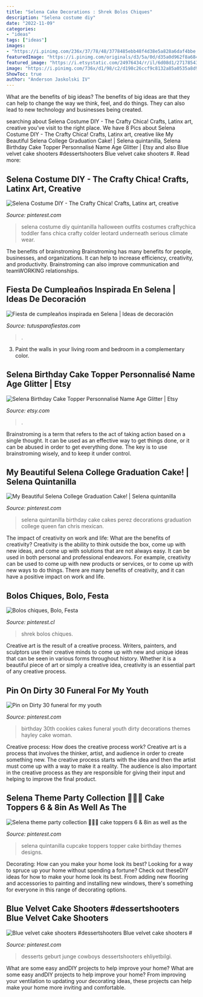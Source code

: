 ```yaml
---
title: "Selena Cake Decorations : Shrek Bolos Chiques"
description: "Selena costume diy"
date: "2022-11-09"
categories:
- "ideas"
tags: ["ideas"]
images:
- "https://i.pinimg.com/236x/37/78/48/3778485ebb48f4d38e5a828a6daf4bbe.jpg?nii=t"
featuredImage: "https://i.pinimg.com/originals/d3/5a/0d/d35a0d962f8a684de3db2cccf4db8ccf.jpg"
featured_image: "https://i.etsystatic.com/24976434/r/il/6d08d1/2717854310/il_794xN.2717854310_spi4.jpg"
image: "https://i.pinimg.com/736x/d1/98/c2/d198c26ccf9c8132a85a0535a8d952b1--shrek-cake-awesome-cakes.jpg"
ShowToc: true
author: "Anderson Jaskolski IV"
---
```



What are the benefits of big ideas?
The benefits of big ideas are that they can help to change the way we think, feel, and do things. They can also lead to new technology and businesses being created.

	

		
searching about Selena Costume DIY - The Crafty Chica! Crafts, Latinx art, creative you've visit to the right place. We have 8 Pics about Selena Costume DIY - The Crafty Chica! Crafts, Latinx art, creative like My Beautiful Selena College Graduation Cake! | Selena quintanilla, Selena Birthday Cake Topper Personnalisé Name Age Glitter | Etsy and also Blue velvet cake shooters #dessertshooters Blue velvet cake shooters #. Read more:
		
    
## Selena Costume DIY - The Crafty Chica! Crafts, Latinx Art, Creative

<img loading=lazy src="https://i.pinimg.com/736x/15/ca/fc/15cafc3f259441d369d3c3198441746b--selena-costume-fans.jpg" onerror="this.onerror=null;this.src='https://tse4.mm.bing.net/th?id=OIP.gLKqQrtNstaY7NU2P5A6HQDIEs&amp;pid=15.1';" alt="Selena Costume DIY - The Crafty Chica! Crafts, Latinx art, creative">

_Source: pinterest.com_

>selena costume diy quintanilla halloween outfits costumes craftychica toddler fans chica crafty colder leotard underneath serious climate wear. 

	

The benefits of brainstroming
Brainstroming has many benefits for people, businesses, and organizations. It can help to increase efficiency, creativity, and productivity. Brainstroming can also improve communication and teamWORKING relationships.

    
## Fiesta De Cumpleaños Inspirada En Selena | Ideas De Decoración

<img loading=lazy src="https://tutusparafiestas.com/wp-content/uploads/2017/11/fiesta-de-cumpleanos-inspirada-en-selena-3.jpg" onerror="this.onerror=null;this.src='https://tse1.mm.bing.net/th?id=OIP.8S8XfnVtPmcSwziT7HevkAHaFj&amp;pid=15.1';" alt="Fiesta de cumpleaños inspirada en Selena | Ideas de decoración">

_Source: tutusparafiestas.com_

>. 

	

3. Paint the walls in your living room and bedroom in a complementary color. 

    
## Selena Birthday Cake Topper Personnalisé Name Age Glitter | Etsy

<img loading=lazy src="https://i.etsystatic.com/24976434/r/il/6d08d1/2717854310/il_794xN.2717854310_spi4.jpg" onerror="this.onerror=null;this.src='https://tse1.mm.bing.net/th?id=OIP.E8ic5nYGyBHtQgZ6fuhqiAHaHa&amp;pid=15.1';" alt="Selena Birthday Cake Topper Personnalisé Name Age Glitter | Etsy">

_Source: etsy.com_

>. 

	

Brainstroming is a term that refers to the act of taking action based on a single thought. It can be used as an effective way to get things done, or it can be abused in order to get everything done. The key is to use brainstroming wisely, and to keep it under control.

    
## My Beautiful Selena College Graduation Cake! | Selena Quintanilla

<img loading=lazy src="https://i.pinimg.com/736x/cd/9e/d4/cd9ed4b4034d961e33e75c852b4debaf--college-graduation-cakes-selena.jpg" onerror="this.onerror=null;this.src='https://tse2.mm.bing.net/th?id=OIP.jpIwYbhL4e7QMrXF1Dw8xgHaPS&amp;pid=15.1';" alt="My Beautiful Selena College Graduation Cake! | Selena quintanilla">

_Source: pinterest.com_

>selena quintanilla birthday cake cakes perez decorations graduation college queen fan chris mexican. 

	

The impact of creativity on work and life: What are the benefits of creativity?
Creativity is the ability to think outside the box, come up with new ideas, and come up with solutions that are not always easy. It can be used in both personal and professional endeavors. For example, creativity can be used to come up with new products or services, or to come up with new ways to do things. There are many benefits of creativity, and it can have a positive impact on work and life.

    
## Bolos Chiques, Bolo, Festa

<img loading=lazy src="https://i.pinimg.com/736x/d1/98/c2/d198c26ccf9c8132a85a0535a8d952b1--shrek-cake-awesome-cakes.jpg" onerror="this.onerror=null;this.src='https://tse4.mm.bing.net/th?id=OIP.A2Pu1WR5d-lQNrPMo5kuZgHaJC&amp;pid=15.1';" alt="Bolos chiques, Bolo, Festa">

_Source: pinterest.cl_

>shrek bolos chiques. 

	

Creative art is the result of a creative process. Writers, painters, and sculptors use their creative minds to come up with new and unique ideas that can be seen in various forms throughout history. Whether it is a beautiful piece of art or simply a creative idea, creativity is an essential part of any creative process.

    
## Pin On Dirty 30 Funeral For My Youth

<img loading=lazy src="https://i.pinimg.com/originals/8c/e3/06/8ce306ed08c189554d65c8ac4ff69467.jpg" onerror="this.onerror=null;this.src='https://tse1.mm.bing.net/th?id=OIP.At3209Acw2Fdq1RRnf6tuQHaJ4&amp;pid=15.1';" alt="Pin on Dirty 30 funeral for my youth">

_Source: pinterest.com_

>birthday 30th cookies cakes funeral youth dirty decorations themes hayley cake woman. 

	

Creative process: How does the creative process work?
Creative art is a process that involves the thinker, artist, and audience in order to create something new. The creative process starts with the idea and then the artist must come up with a way to make it a reality. The audience is also important in the creative process as they are responsible for giving their input and helping to improve the final product.

    
## Selena Theme Party Collection 💜💜💜 Cake Toppers 6 &amp; 8in As Well As The

<img loading=lazy src="https://i.pinimg.com/236x/37/78/48/3778485ebb48f4d38e5a828a6daf4bbe.jpg?nii=t" onerror="this.onerror=null;this.src='https://tse3.mm.bing.net/th?id=OIP.iRbhXs7PH61-7WX8970OrQAAAA&amp;pid=15.1';" alt="Selena theme party collection 💜💜💜 cake toppers 6 &amp; 8in as well as the">

_Source: pinterest.com_

>selena quintanilla cupcake toppers topper cake birthday themes designs. 

	

Decorating: How can you make your home look its best?
Looking for a way to spruce up your home without spending a fortune? Check out theseDIY ideas for how to make your home look its best. From adding new flooring and accessories to painting and installing new windows, there's something for everyone in this range of decorating options.

    
## Blue Velvet Cake Shooters #dessertshooters Blue Velvet Cake Shooters #

<img loading=lazy src="https://i.pinimg.com/originals/d3/5a/0d/d35a0d962f8a684de3db2cccf4db8ccf.jpg" onerror="this.onerror=null;this.src='https://tse1.mm.bing.net/th?id=OIP.MqdGHYChijKuEtaDv1s76QHaHW&amp;pid=15.1';" alt="Blue velvet cake shooters #dessertshooters Blue velvet cake shooters #">

_Source: pinterest.com_

>desserts geburt junge cowboys dessertshooters ehliyetbilgi. 

	

What are some easy andDIY projects to help improve your home?
What are some easy andDIY projects to help improve your home? From improving your ventilation to updating your decorating ideas, these projects can help make your home more inviting and comfortable.

